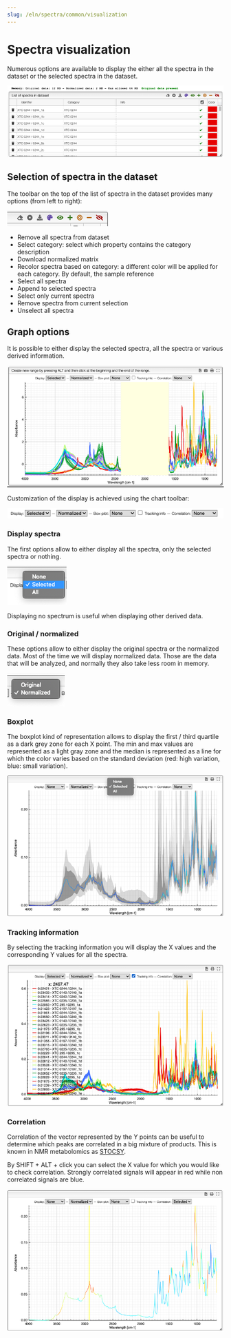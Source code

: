 ```yaml
---
slug: /eln/spectra/common/visualization
---
```


# Spectra visualization

Numerous options are available to display the either all the spectra in the dataset or the selected spectra in the dataset.

![selection](images/selection.png)

## Selection of spectra in the dataset

The toolbar on the top of the list of spectra in the dataset provides many options (from left to right):

![selection tools](images/selectionTools.png)

- Remove all spectra from dataset
- Select category: select which property contains the category description
- Download normalized matrix
- Recolor spectra based on category: a different color will be applied for each category. By default, the sample reference
- Select all spectra
- Append to selected spectra
- Select only current spectra
- Remove spectra from current selection
- Unselect all spectra

## Graph options

It is possible to either display the selected spectra, all the spectra or various derived information.

![display](images/display.png)

Customization of the display is achieved using the chart toolbar:

![graph tools](images/graphTools.png)

### Display spectra

The first options allow to either display all the spectra, only the selected spectra or nothing.

![selected](images/selected.png)

Displaying no spectrum is useful when displaying other derived data.

### Original / normalized

These options allow to either display the original spectra or the normalized data. Most of the time we will display normalized data. Those are the data that will be analyzed, and normally they also take less room in memory.

![original](images/original.png)

### Boxplot

The boxplot kind of representation allows to display the first / third quartile as a dark grey zone for each X point. The min and max values are represented as a light gray zone and the median is represented as a line for which the color varies based on the standard deviation (red: high variation, blue: small variation).

![boxplot](images/boxplot.png)

### Tracking information

By selecting the tracking information you will display the X values and the corresponding Y values for all the spectra.

![tracking](images/tracking.png)

### Correlation

Correlation of the vector represented by the Y points can be useful to determine which peaks are correlated in a big mixture of products. This is known in NMR metabolomics as [STOCSY](https://dx.doi.org/10.1021/ac048630x).

By SHIFT + ALT + click you can select the X value for which you would like to check correlation. Strongly correlated signals will appear in red while non correlated signals are blue.

![correlation](images/correlation.png)
